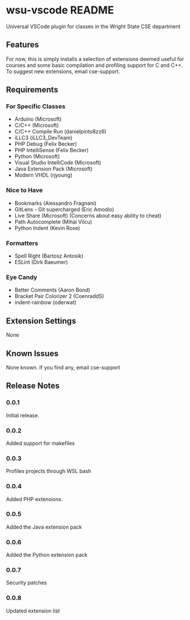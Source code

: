 # wsu-vscode README

Universal VSCode plugin for classes in the Wright State CSE department

## Features

For now, this is simply installs a selection of extensions deemed useful for courses and some basic compilation and profiling support for C and C++. To suggest new extensions, email cse-support.

## Requirements

### For Specific Classes
* Arduino (Microsoft)
* C/C++ (Microsoft)
* C/C++ Compile Run (danielpinto8zz6)
* iLLC3 (iLLC3_DevTeam)
* PHP Debug (Felix Becker)
* PHP IntelliSense (Felix Becker)
* Python (Microsoft)
* Visual Studio IntelliCode (Microsoft)
* Java Extension Pack (Microsoft)
* Modern VHDL (rjyoung)

### Nice to Have
* Bookmarks (Alessandro Fragnani)
* GitLens - Git supercharged (Eric Amodio)
* Live Share (Microsoft) (Concerns about easy ability to cheat)
* Path Autocomplete (Mihai Vilcu)
* Python Indent (Kevin Rose)

### Formatters
* Spell Right (Bartosz Antosik)
* ESLint (Dirk Baeumer)

### Eye Candy
* Better Comments (Aaron Bond)
* Bracket Pair Colorizer 2 (CoenraddS)
* indent-rainbow (oderwat)

## Extension Settings

None

## Known Issues

None known. If you find any, email cse-support

## Release Notes

### 0.0.1 

Initial release.

### 0.0.2

Added support for makefiles

### 0.0.3

Profiles projects through WSL bash

### 0.0.4

Added PHP extensions.

### 0.0.5

Added the Java extension pack

### 0.0.6

Added the Python extension pack

### 0.0.7

Security patches

### 0.0.8

Updated extension list